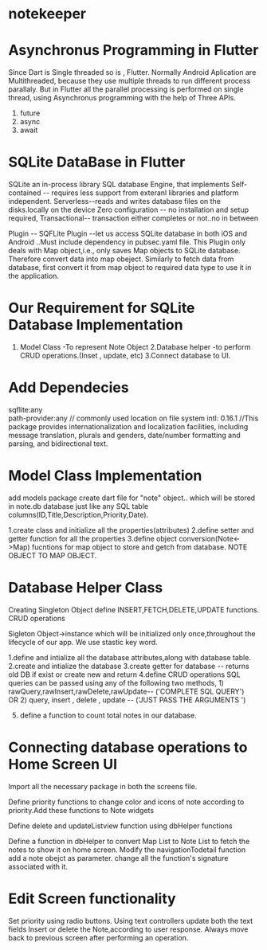 # notekeeper

# Asynchronus Programming in Flutter

Since Dart is Single threaded so is , Flutter. Normally Android Aplication are Multithreaded, because they use multiple threads to run different process parallaly. But in Flutter all the parallel processing is performed on single thread, using Asynchronus programming with the help of Three APIs.
1. future
2. async
3. await


# SQLite DataBase in Flutter

SQLite an in-process library SQL database Engine, that implements 
Self-contained -- requires less support from exteranl libraries and platform independent.
Serverless--reads and writes database files on the disks.locally  on the device
Zero configuration -- no installation and setup required, 
Transactional-- transaction either completes or not..no in between

Plugin -- SQFLite Plugin --let us access SQLite database in both iOS and Android ..Must include dependency in pubsec.yaml file.
This Plugin only deals with Map object,i.e., only saves Map objects to SQLite database.
Therefore convert data into map obeject.
Similarly to  fetch data from database, first convert it from map object to required data type to use it in the application.


# Our Requirement for SQLite Database Implementation
1. Model Class -To represent Note Object
2.Database helper -to perform CRUD operations.(Inset , update, etc)
3.Connect database to UI.



# Add Dependecies
sqflite:any  
path-provider:any  // commonly used location on file system
intl: 0.16.1    //This package provides internationalization and localization facilities, including message translation, plurals and genders, date/number formatting and parsing, and bidirectional text.

# Model Class Implementation
add models package
create dart file for "note" object.. which  will be stored in note.db database
just like any SQL table 
columns(ID,Title,Description,Priority,Date).

1.create class and initialize all the properties(attributes) 
2.define setter and getter function for  all the properties
3.define  object conversion(Note<->Map) fucntions for map object to store and getch from database. NOTE OBJECT TO MAP OBJECT.


# Database Helper Class
Creating Singleton Object
define INSERT,FETCH,DELETE,UPDATE functions. CRUD operations

Sigleton Object->instance which will be initialized only once,throughout the lifecycle of our app. We use stastic key word.

1.define and intialize all the database attributes,along with database table.
2.create and intialize the database 
3.create getter for database  -- returns old DB if exist or create new and return
4.define CRUD operations
    SQL queries can be passed using any of the following two methods, 
    1) rawQuery,rawInsert,rawDelete,rawUpdate-- ('COMPLETE SQL QUERY')  
    OR
    2) query, insert , delete , update -- ('JUST PASS THE ARGUMENTS ')

5. define a function to count total notes in our database.



# Connecting database operations to Home Screen UI
Import all the necessary package in both the screens file.

Define priority functions to change color and icons of note according to priority.Add these functions to Note widgets

Define  delete and updateListview function using dbHelper functions

Define a function in dbHelper to convert Map List to Note List to fetch the notes to show it on home screen.
Modify the navigationTodetail function add a note obejct as parameter.
change all the function's signature associated with it.

# Edit Screen functionality
Set priority using radio buttons.
Using text controllers update both the text fields
Insert or delete the Note,according to user response.
Always move back to previous screen after performing an operation.





